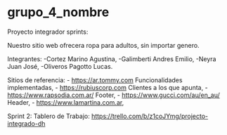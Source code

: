 # grupo_4_nombre
Proyecto integrador sprints:

Nuestro sitio web ofrecera ropa para adultos, sin importar genero.

Integrantes:
    -Cortez Marino Agustina,
    -Galimberti Andres Emilio,
    -Neyra Juan José,
    -Oliveros Pagotto Lucas.

Sitios de referencia:
    - https://ar.tommy.com Funcionalidades implementadas,
    - https://rubiuscorp.com Clientes a los que apunta,
    - https://www.rapsodia.com.ar/ Footer,
    - https://www.gucci.com/au/en_au/ Header,
    - https://www.lamartina.com.ar,

Sprint 2:
Tablero de Trabajo: https://trello.com/b/z1coJYmg/projecto-integrado-dh
